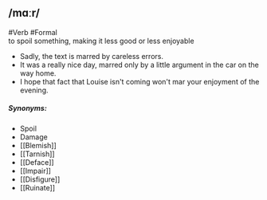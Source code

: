 ## /mɑːr/
#Verb #Formal  
to spoil something, making it less good or less enjoyable

- Sadly, the text is marred by careless errors.
- It was a really nice day, marred only by a little argument in the car on the way home.
- I hope that fact that Louise isn't coming won't mar your enjoyment of the evening.

##### Synonyms:
- Spoil
- Damage
- [[Blemish]]
- [[Tarnish]]
- [[Deface]]
- [[Impair]]
- [[Disfigure]]
- [[Ruinate]]
